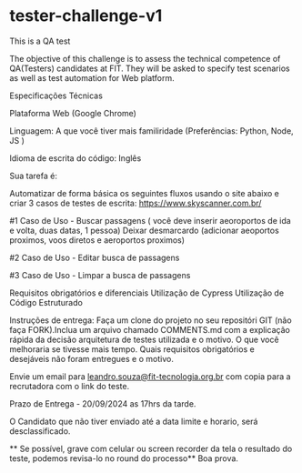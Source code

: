 # tester-challenge-v1

This is a QA test

The objective of this challenge is to assess the technical competence of QA(Testers) candidates at FIT. They will be asked to specify test scenarios as well as test automation for Web platform.

Especificações Técnicas

Plataforma Web (Google Chrome)

Linguagem: A que você tiver mais familiridade (Preferências: Python, Node, JS )

Idioma de escrita do código: Inglês

Sua tarefa é:

Automatizar de forma básica os seguintes fluxos usando o site abaixo e criar 3 casos de testes de escrita:
https://www.skyscanner.com.br/

#1 Caso de Uso - Buscar passagens ( você deve inserir aeoroportos de ida e volta, duas datas, 1 pessoa) Deixar desmarcardo (adicionar aeoportos proximos, voos diretos e aeroportos proximos)

#2 Caso de Uso - Editar busca de passagens

#3 Caso de Uso - Limpar a busca de passagens

Requisitos obrigatórios e diferenciais Utilização de Cypress Utilização de Código Estruturado

Instruções de entrega: Faça um clone do projeto no seu repositóri GIT (não faça FORK).Inclua um arquivo chamado COMMENTS.md com a explicação rápida da decisão arquitetura de testes utilizada e o motivo. O que você melhoraria se tivesse mais tempo. Quais requisitos obrigatórios e desejáveis não foram entregues e o motivo. 

Envie um email para leandro.souza@fit-tecnologia.org.br com copia para a recrutadora com o link do teste.

Prazo de Entrega - 20/09/2024 as 17hrs da tarde.

O Candidato que não tiver enviado até a data limite e horario, será desclassificado.

** Se possível, grave com celular ou screen recorder da tela o resultado do teste, podemos revisa-lo no round do processo** Boa prova.



